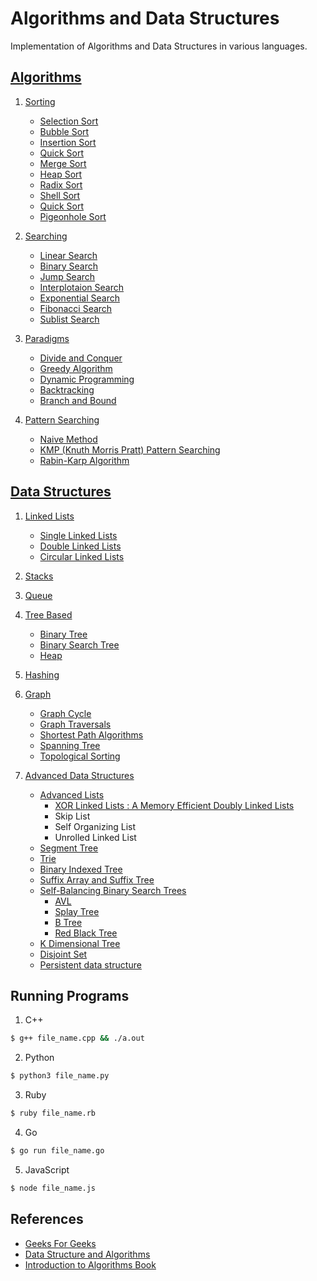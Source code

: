 # Algorithms and Data Structures

Implementation of Algorithms and Data Structures in various languages.

## [Algorithms](Algorithms)

1. [Sorting](Algorithms/Sorting)
    - [Selection Sort](Algorithms/Sorting/Selection%20Sort)
    - [Bubble Sort](Algorithms/Sorting/Bubble%20Sort)
    - [Insertion Sort](Algorithms/Sorting/Insertion%20Sort)
    - [Quick Sort](Algorithms/Sorting/Quick%20Sort)
    - [Merge Sort](Algorithms/Sorting/Merge%20Sort)
    - [Heap Sort](Algorithms/Sorting/Heap%20Sort)
    - [Radix Sort](Algorithms/Sorting/Radix%20Sort)
    - [Shell Sort](Algorithms/Sorting/Shell%20Sort)
    - [Quick Sort](Algorithms/Sorting/Quick%20Sort)
    - [Pigeonhole Sort](Algorithms/Sorting/Pigeonhole%20Sort)

2. [Searching](Algorithms/Searching)
    - [Linear Search](Algorithms/Searching/Linear%20Search)
    - [Binary Search](Algorithms/Searching/Binary%20Search)
    - [Jump Search](Algorithms/Searching/Jump%20Search)
    - [Interplotaion Search](Algorithms/Searching/Interplotaion%20Search)
    - [Exponential Search](Algorithms/Searching/Exponential%20Search)
    - [Fibonacci Search](Algorithms/Searching/Fibonacci%20Search)
    - [Sublist Search](Algorithms/Search/Sublist%20Search)

3. [Paradigms](Algorithms/Paradigms)
    - [Divide and Conquer](Algorithms/Paradigms/Divide%20and%20Conquer)
    - [Greedy Algorithm](Algorithms/Paradigms/Greedy%20Algorithms)
    - [Dynamic Programming](Algorithms/Paradigms/Dynamic%20Programming)
    - [Backtracking](Algorithms/Paradigms/Backtracking)
    - [Branch and Bound](Algorithms/Paradigms/Branch%20and%20Bound)

4. [Pattern Searching](Algorithms/Pattern%20Searching)
    - [Naive Method](Algorithms/Pattern%20Searching/Naive%20Method)
    - [KMP (Knuth Morris Pratt) Pattern Searching](Algorithms/Pattern%20Searching/KMP%20%28Knuth%20Morris%20Pratt%29%20Pattern%20Searching)
    - [Rabin-Karp Algorithm](Algorithms/Pattern%20Searching/Rabin-Karp%20Algorithm)

## [Data Structures](Data%20Structures)

1. [Linked Lists](Data%20Structures/Linked%20Lists)
    - [Single Linked Lists](Data%20Structures/Linked%20Lists/Singly%20Linked%20Lists)
    - [Double Linked Lists](Data%20Structures/Linked%20Lists/Doubly%20Linked%20Lists)
    - [Circular Linked Lists](Data%20Structures/Linked%20Lists/Circular%20Linked%20Lists)

2. [Stacks](Data%20Structures/Stack)

3. [Queue](Data%20Structures/Queue)

4. [Tree Based](Data%20Structures/Tree%20Based)
    - [Binary Tree](Data%20Structures/Tree%20Based/Binary%20Tree)
    - [Binary Search Tree](Data%20Structures/Tree%20Based/Binary%20Search%20Tree)
    - [Heap](Data%20Structures/Tree%20Based/Heap)

5. [Hashing](Data%20Structures/Hashing)

6. [Graph](Data%20Structures/Graph)
    - [Graph Cycle](Data%20Structures/Graph/Graph%20Cycle)
    - [Graph Traversals](Data%20Structures/Graph/Graph%20traversals)
    - [Shortest Path Algorithms](Data%20Structures/Graph/Shortest%20Path%20Algorithms)
    - [Spanning Tree](Data%20Structures/Graph/Spanning%20Tree)
    - [Topological Sorting](Data%20Structures/Graph/Topological%20Sorting)

7. [Advanced Data Structures](Data%20Structures/Advanced%20Data%20Structures)
    - [Advanced Lists](Data%20Structures/Advanced%20Data%20Structures/Advanced%20Lists)
        - [XOR Linked Lists : A Memory Efficient Doubly Linked Lists](Data%20Structures/Advanced%20Data%20Structures/Advanced%20Lists/XOR%20Linked%20Lists%20:%20A%20Memory%20Efficient%20Doubly%20Linked%20Lists)
        - Skip List
        - Self Organizing List
        - Unrolled Linked List
    - [Segment Tree](Data%20Structures/Advanced%20Data%20Structures/Segment%20Tree)
    - [Trie](Data%20Structures/Advanced%20Data%20Structures/Trie)
    - [Binary Indexed Tree](Data%20Structures/Advanced%20Data%20Structures/Binary%20Indexed%20Tree)
    - [Suffix Array and Suffix Tree](Data%20Structures/Advanced%20Data%20Structures/Suffix%20Array%20and%20Suffix%20Tree)
    - [Self-Balancing Binary Search Trees](Data%20Structures/Advanced%20Data%20Structures/Self-Balancing%20Binary%20Search%20Trees)
        - [AVL](Data%20Structures/Advanced%20Data%20Structures/Self-Balancing%20Binary%20Search%20Trees/AVL)
        - [Splay Tree](Data%20Structures/Advanced%20Data%20Structures/Self-Balancing%20Binary%20Search%20Trees/Splay%20Tree)
        - [B Tree](Data%20Structures/Advanced%20Data%20Structures/Self-Balancing%20Binary%20Search%20Trees/B%20Tree)
        - [Red Black Tree](Data%20Structures/Advanced%20Data%20Structures/Self-Balancing%20Binary%20Search%20Trees/Red%20Black%20Tree)
    - [K Dimensional Tree](Data%20Structures/Advanced%20Data%20Structures/K%20Dimensional%20Tree)
    - [Disjoint Set](Data%20Structures/Advanced%20Data%20Structures/Disjoint%20Set)
    - [Persistent data structure](Data%20Structures/Advanced%20Data%20Structures/Persistent%20data%20structure)

## Running Programs

1. C++

```bash
$ g++ file_name.cpp && ./a.out
```

2. Python

```bash
$ python3 file_name.py
```

3. Ruby

```bash
$ ruby file_name.rb
```

4. Go

```bash
$ go run file_name.go
```

5. JavaScript

```bash
$ node file_name.js
```

## References

- [Geeks For Geeks](geeksforgeeks.org)
- [Data Structure and Algorithms](https://www.tutorialspoint.com/data_structures_algorithms/)
- [Introduction to Algorithms Book](https://www.amazon.com/Introduction-Algorithms-3rd-MIT-Press/dp/0262033844)
